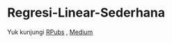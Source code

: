 # Regresi-Linear-Sederhana

Yuk kunjungi [RPubs](https://rpubs.com/nadyamissun/regresilinearsederhana) , [Medium](https://medium.com/@nadyasanul/regresi-linear-sederhana-a4834d33385b)
